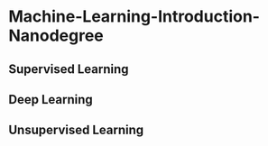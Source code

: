 # Machine-Learning-Introduction-Nanodegree
## Supervised Learning
## Deep Learning
## Unsupervised Learning
